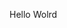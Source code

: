 Hello Wolrd

















































































































































































































































































































































































































































































































































































































































































































































































































































































































































































































































































































































































































































































































































































































































































































































































































































































































































































































































































































































































































































































































































































































































































































































































































































































































































































































































































































































































































































































































































































































































































































































































































































































































































































































































































































































































































































































































































































































































































































































































































































































































































































































































































































































































































































































































































































































































































































































































































































































































































































































































































































































































































































































































































































